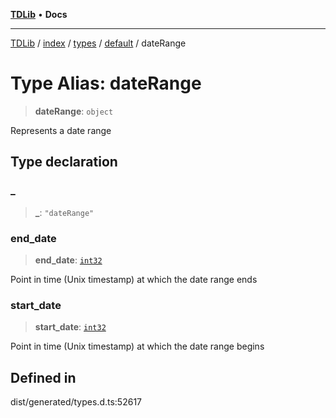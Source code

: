 [**TDLib**](../../../../../../README.md) • **Docs**

***

[TDLib](../../../../../../modules.md) / [index](../../../../../README.md) / [types](../../../README.md) / [default](../README.md) / dateRange

# Type Alias: dateRange

> **dateRange**: `object`

Represents a date range

## Type declaration

### \_

> **\_**: `"dateRange"`

### end\_date

> **end\_date**: [`int32`](int32.md)

Point in time (Unix timestamp) at which the date range ends

### start\_date

> **start\_date**: [`int32`](int32.md)

Point in time (Unix timestamp) at which the date range begins

## Defined in

dist/generated/types.d.ts:52617
